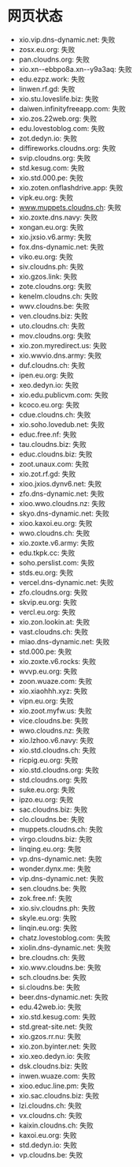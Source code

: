 # 网页状态
- xio.vip.dns-dynamic.net: 失败
- zosx.eu.org: 失败
- pan.cloudns.org: 失败
- xio.xn--ebbpo8a.xn--y9a3aq: 失败
- edu.ezpz.work: 失败
- linwen.rf.gd: 失败
- xio.stu.loveslife.biz: 失败
- daiwen.infinityfreeapp.com: 失败
- xio.zos.22web.org: 失败
- edu.lovestoblog.com: 失败
- zot.dedyn.io: 失败
- diffireworks.cloudns.org: 失败
- svip.cloudns.org: 失败
- std.kesug.com: 失败
- xio.std.000.pe: 失败
- xio.zoten.onflashdrive.app: 失败
- vipk.eu.org: 失败
- www.muppets.cloudns.ch: 失败
- xio.zoxte.dns.navy: 失败
- xongan.eu.org: 失败
- xio.jxsio.v6.army: 失败
- fox.dns-dynamic.net: 失败
- viko.eu.org: 失败
- siv.cloudns.ph: 失败
- xio.gzos.link: 失败
- zote.cloudns.org: 失败
- kenelm.cloudns.ch: 失败
- wwv.cloudns.be: 失败
- ven.cloudns.biz: 失败
- uto.cloudns.ch: 失败
- mov.cloudns.org: 失败
- xio.zon.myredirect.us: 失败
- xio.wwvio.dns.army: 失败
- duf.cloudns.ch: 失败
- ipen.eu.org: 失败
- xeo.dedyn.io: 失败
- xio.edu.publicvm.com: 失败
- kcoco.eu.org: 失败
- cdue.cloudns.ch: 失败
- xio.soho.lovedub.net: 失败
- educ.free.nf: 失败
- tau.cloudns.biz: 失败
- educ.cloudns.biz: 失败
- zoot.unaux.com: 失败
- xio.zot.rf.gd: 失败
- xioo.jxios.dynv6.net: 失败
- zfo.dns-dynamic.net: 失败
- xioo.wwo.cloudns.nz: 失败
- skyo.dns-dynamic.net: 失败
- xioo.kaxoi.eu.org: 失败
- wwo.cloudns.ch: 失败
- xio.zoxte.v6.army: 失败
- edu.tkpk.cc: 失败
- soho.perslist.com: 失败
- stds.eu.org: 失败
- vercel.dns-dynamic.net: 失败
- zfo.cloudns.org: 失败
- skvip.eu.org: 失败
- vercl.eu.org: 失败
- xio.zon.lookin.at: 失败
- vast.cloudns.ch: 失败
- miao.dns-dynamic.net: 失败
- std.000.pe: 失败
- xio.zoxte.v6.rocks: 失败
- wvvp.eu.org: 失败
- zoon.wuaze.com: 失败
- xio.xiaohhh.xyz: 失败
- vipn.eu.org: 失败
- xio.zoot.myfw.us: 失败
- vice.cloudns.be: 失败
- wwo.cloudns.nz: 失败
- xio.lzhoo.v6.navy: 失败
- xio.std.cloudns.ch: 失败
- ricpig.eu.org: 失败
- xio.std.cloudns.org: 失败
- std.cloudns.org: 失败
- suke.eu.org: 失败
- ipzo.eu.org: 失败
- sac.cloudns.biz: 失败
- clo.cloudns.be: 失败
- muppets.cloudns.ch: 失败
- virgo.cloudns.biz: 失败
- linqing.eu.org: 失败
- vp.dns-dynamic.net: 失败
- wonder.dynx.me: 失败
- vip.dns-dynamic.net: 失败
- sen.cloudns.be: 失败
- zok.free.nf: 失败
- xio.siv.cloudns.ph: 失败
- skyle.eu.org: 失败
- linqin.eu.org: 失败
- chatz.lovestoblog.com: 失败
- xiolin.dns-dynamic.net: 失败
- bre.cloudns.ch: 失败
- xio.wwv.cloudns.be: 失败
- sch.cloudns.be: 失败
- si.cloudns.be: 失败
- beer.dns-dynamic.net: 失败
- edu.42web.io: 失败
- xio.std.kesug.com: 失败
- std.great-site.net: 失败
- xio.gzos.rr.nu: 失败
- xio.zon.byinter.net: 失败
- xio.xeo.dedyn.io: 失败
- dsk.cloudns.biz: 失败
- inwen.wuaze.com: 失败
- xioo.educ.line.pm: 失败
- xio.sac.cloudns.biz: 失败
- lzi.cloudns.ch: 失败
- vx.cloudns.ch: 失败
- kaixin.cloudns.ch: 失败
- kaxoi.eu.org: 失败
- std.dedyn.io: 失败
- vp.cloudns.be: 失败
